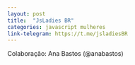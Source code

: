 ```yaml
---
layout: post
title:  "JsLadies BR"
categories: javascript mulheres
link-telegram: https://t.me/jsladiesBR
---
```

Colaboração: Ana Bastos (@anabastos)
